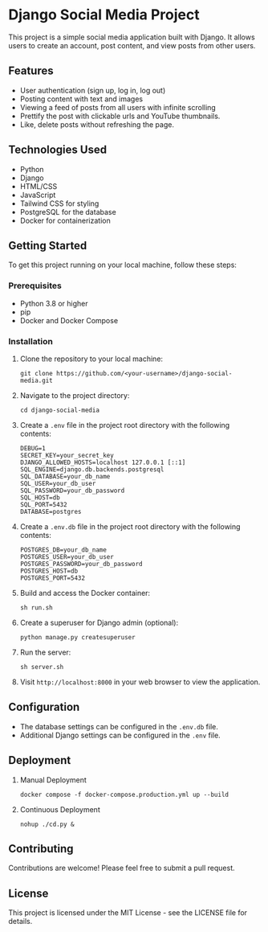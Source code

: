 # Django Social Media Project

This project is a simple social media application built with Django. It allows users to create an account, post content, and view posts from other users.

## Features

- User authentication (sign up, log in, log out)
- Posting content with text and images
- Viewing a feed of posts from all users with infinite scrolling
- Prettify the post with clickable urls and YouTube thumbnails.
- Like, delete posts without refreshing the page.

## Technologies Used

- Python
- Django
- HTML/CSS
- JavaScript
- Tailwind CSS for styling
- PostgreSQL for the database
- Docker for containerization

## Getting Started

To get this project running on your local machine, follow these steps:

### Prerequisites

- Python 3.8 or higher
- pip
- Docker and Docker Compose

### Installation

1. Clone the repository to your local machine:
   ```
   git clone https://github.com/<your-username>/django-social-media.git
   ```
2. Navigate to the project directory:
   ```
   cd django-social-media
   ```
3. Create a `.env` file in the project root directory with the following contents:
   ```
   DEBUG=1
   SECRET_KEY=your_secret_key
   DJANGO_ALLOWED_HOSTS=localhost 127.0.0.1 [::1]
   SQL_ENGINE=django.db.backends.postgresql
   SQL_DATABASE=your_db_name
   SQL_USER=your_db_user
   SQL_PASSWORD=your_db_password
   SQL_HOST=db
   SQL_PORT=5432
   DATABASE=postgres
   ```
4. Create a `.env.db` file in the project root directory with the following contents:
   ```
   POSTGRES_DB=your_db_name
   POSTGRES_USER=your_db_user
   POSTGRES_PASSWORD=your_db_password
   POSTGRES_HOST=db
   POSTGRES_PORT=5432
   ```
5. Build and access the Docker container:
   ```
   sh run.sh
   ```
6. Create a superuser for Django admin (optional):
   ```
   python manage.py createsuperuser
   ```
7. Run the server:
   ```
   sh server.sh
   ```
8. Visit `http://localhost:8000` in your web browser to view the application.

## Configuration

- The database settings can be configured in the `.env.db` file.
- Additional Django settings can be configured in the `.env` file.

## Deployment
1. Manual Deployment
   ```
   docker compose -f docker-compose.production.yml up --build
   ```
2. Continuous Deployment
   ```
   nohup ./cd.py &
   ```

## Contributing

Contributions are welcome! Please feel free to submit a pull request.

## License

This project is licensed under the MIT License - see the LICENSE file for details.
